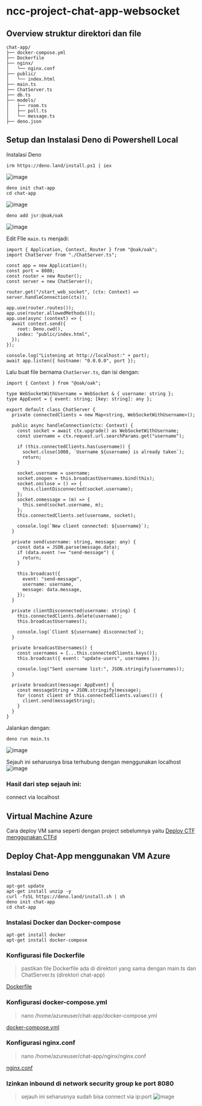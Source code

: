 # ncc-project-chat-app-websocket

## Overview struktur direktori dan file
  ```
  chat-app/
  ├── docker-compose.yml
  ├── Dockerfile
  ├── nginx/
  │   └── nginx.conf
  ├── public/
  │   └── index.html
  ├── main.ts
  ├── ChatServer.ts
  ├── db.ts
  ├── models/
  │   ├── room.ts
  │   ├── poll.ts
  │   └── message.ts
  ├── deno.json
  ```

## Setup dan Instalasi Deno di Powershell Local
  Instalasi Deno
  ```
  irm https://deno.land/install.ps1 | iex
  ```
  ![image](https://github.com/user-attachments/assets/a0c00eb6-d294-42db-8c8f-c68360441be4)

  ```
  deno init chat-app
  cd chat-app
  ```
  ![image](https://github.com/user-attachments/assets/ef902932-58e0-4b4e-976b-7cba55d0dd46)

  ```
  deno add jsr:@oak/oak
  ```
  ![image](https://github.com/user-attachments/assets/cbc1d548-3cd9-424d-8526-9f49c1f845b0)

  Edit FIle ```main.ts``` menjadi:
  ```
  import { Application, Context, Router } from "@oak/oak";
  import ChatServer from "./ChatServer.ts";
  
  const app = new Application();
  const port = 8080;
  const router = new Router();
  const server = new ChatServer();
  
  router.get("/start_web_socket", (ctx: Context) => server.handleConnection(ctx));
  
  app.use(router.routes());
  app.use(router.allowedMethods());
  app.use(async (context) => {
    await context.send({
      root: Deno.cwd(),
      index: "public/index.html",
    });
  });
  
  console.log("Listening at http://localhost:" + port);
  await app.listen({ hostname: "0.0.0.0", port });
  ```

  Lalu buat file bernama ```ChatServer.ts```, dan isi dengan:
  ```
  import { Context } from "@oak/oak";

  type WebSocketWithUsername = WebSocket & { username: string };
  type AppEvent = { event: string; [key: string]: any };
  
  export default class ChatServer {
    private connectedClients = new Map<string, WebSocketWithUsername>();
  
    public async handleConnection(ctx: Context) {
      const socket = await ctx.upgrade() as WebSocketWithUsername;
      const username = ctx.request.url.searchParams.get("username");
  
      if (this.connectedClients.has(username)) {
        socket.close(1008, `Username ${username} is already taken`);
        return;
      }
  
      socket.username = username;
      socket.onopen = this.broadcastUsernames.bind(this);
      socket.onclose = () => {
        this.clientDisconnected(socket.username);
      };
      socket.onmessage = (m) => {
        this.send(socket.username, m);
      };
      this.connectedClients.set(username, socket);
  
      console.log(`New client connected: ${username}`);
    }
  
    private send(username: string, message: any) {
      const data = JSON.parse(message.data);
      if (data.event !== "send-message") {
        return;
      }
  
      this.broadcast({
        event: "send-message",
        username: username,
        message: data.message,
      });
    }
  
    private clientDisconnected(username: string) {
      this.connectedClients.delete(username);
      this.broadcastUsernames();
  
      console.log(`Client ${username} disconnected`);
    }
  
    private broadcastUsernames() {
      const usernames = [...this.connectedClients.keys()];
      this.broadcast({ event: "update-users", usernames });
  
      console.log("Sent username list:", JSON.stringify(usernames));
    }
  
    private broadcast(message: AppEvent) {
      const messageString = JSON.stringify(message);
      for (const client of this.connectedClients.values()) {
        client.send(messageString);
      }
    }
  }
  ```

  Jalankan dengan:
  ```
  deno run main.ts
  ```
  ![image](https://github.com/user-attachments/assets/6fe272ea-0389-4e38-b8b6-7fc1b4394fc2)

  Sejauh ini seharusnya bisa terhubung dengan menggunakan localhost
  ![image](https://github.com/user-attachments/assets/d411b03c-0d2e-428b-ad84-96c67f162c6b)

  ### Hasil dari step sejauh ini:

  connect via localhost


## Virtual Machine Azure
  Cara deploy VM sama seperti dengan project sebelumnya yaitu [Deploy CTF menggunakan CTFd](https://github.com/KemalRajasa/Hosting-CTF-using-CTFd-and-Microsoft-Azure/blob/main/README.md)

## Deploy Chat-App menggunakan VM Azure

### Instalasi Deno
  ```
  apt-get update
  apt-get install unzip -y
  curl -fsSL https://deno.land/install.sh | sh
  deno init chat-app
  cd chat-app
  ```
### Instalasi Docker dan Docker-compose
  ```
  apt-get install docker
  apt-get install docker-compose
  ```
### Konfigurasi file Dockerfile
>pastikan file Dockerfile ada di direktori yang sama dengan main.ts dan ChatServer.ts (direktori chat-app)

  [Dockerfile](https://github.com/KemalRajasa/ncc-project-chat-app-websocket/blob/main/chat-app/Dockerfile)
  
### Konfigurasi docker-compose.yml
>nano /home/azureuser/chat-app/docker-compose.yml

  [docker-compose.yml](https://github.com/KemalRajasa/ncc-project-chat-app-websocket/blob/main/chat-app/docker-compose.yml)

### Konfigurasi nginx.conf
>nano /home/azureuser/chat-app/nginx/nginx.conf

  [nginx.conf](https://github.com/KemalRajasa/ncc-project-chat-app-websocket/blob/main/chat-app/nginx/nginx.conf)

### Izinkan inbound di network security group ke port 8080
>sejauh ini seharusnya sudah bisa connect via ip:port
![image](https://github.com/user-attachments/assets/c08c436b-40a3-4a21-80ed-34ae7ecb5918)

